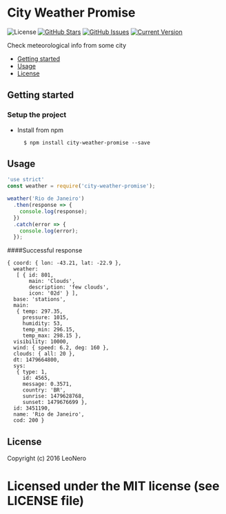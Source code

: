 City Weather Promise
============

![License](https://img.shields.io/badge/license-MIT-blue.svg)
[![GitHub Stars](https://img.shields.io/github/stars/LeoNero/city-weather-promise.svg?style=flat-square)](https://github.com/LeoNero/city-weather-promise/stargazers) [![GitHub Issues](https://img.shields.io/github/issues/LeoNero/city-weather-promise.svg?style=flat-square)](https://github.com/LeoNero/city-weather-promise/issues) [![Current Version](https://img.shields.io/badge/version-1.0-green.svg?style=flat-square)](https://github.com/LeoNero/city-weather-promise)

Check meteorological info from some city

* [Getting started](#start)
* [Usage](#usage)
* [License](#license)

## <a name="start"></a>Getting started

### Setup the project

* Install from npm

        $ npm install city-weather-promise --save


## <a name="usage"></a>Usage
``` js
'use strict'
const weather = require('city-weather-promise');

weather('Rio de Janeiro')
  .then(response => {
    console.log(response);
  })
  .catch(error => {
    console.log(error);
  });
```

####Successful response
```
{ coord: { lon: -43.21, lat: -22.9 },
  weather:
   [ { id: 801,
       main: 'Clouds',
       description: 'few clouds',
       icon: '02d' } ],
  base: 'stations',
  main:
   { temp: 297.35,
     pressure: 1015,
     humidity: 53,
     temp_min: 296.15,
     temp_max: 298.15 },
  visibility: 10000,
  wind: { speed: 6.2, deg: 160 },
  clouds: { all: 20 },
  dt: 1479664800,
  sys:
   { type: 1,
     id: 4565,
     message: 0.3571,
     country: 'BR',
     sunrise: 1479628768,
     sunset: 1479676699 },
  id: 3451190,
  name: 'Rio de Janeiro',
  cod: 200 }
```

## <a name="license"></a>License

Copyright (c) 2016 LeoNero

Licensed under the MIT license (see LICENSE file)
=======
